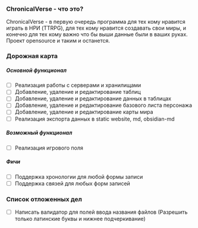 ### ChronicalVerse - что это?
ChronicalVerse - в первую очередь программа для тех кому нравится играть в НРИ (TTRPG), для тех кому нравится создавать свои миры, и конечно для тех кому важно что бы выши данные были в ваших руках. Проект opensource и таким и останется.

### Дорожная карта
##### Основной функционал
- [ ] Реализация работы с серверами и хранилищами
- [ ] Добавление, удаление и редактирование таблиц
- [ ] Добавление, удаление и редактирование данных в таблицах
- [ ] Добавление, удаление и редактирование базового листа персонажа
- [ ] Добавление, удаление и редактирование карты мира
- [ ] Реализация экспорта данных в static website, md, obsidian-md
##### Возможный функционал
- [ ] Реализация игрового поля
##### Фичи
- [ ] Поддержка хронологии для любой формы записи
- [ ] Поддержка связей для любых форм записей

### Список отложенных дел
- [ ] Написать валидатор для полей ввода названия файлов (Разрешить только латинские буквы и нижнее подчеркивание)